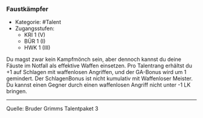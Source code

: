 ### Faustkämpfer

- Kategorie: #Talent
- Zugangsstufen:
  - KRI 1 (V)
  - BÜR 1 (I)
  - HWK 1 (III)

Du magst zwar kein Kampfmönch sein, aber dennoch kannst du deine Fäuste im Notfall als effektive Waffen einsetzen. Pro Talentrang erhältst du +1 auf Schlagen mit waffenlosen Angriffen, und der GA-Bonus wird um 1 gemindert. Der SchlagenBonus ist nicht kumulativ mit Waffenloser Meister. Du kannst einen Gegner durch einen waffenlosen Angriff nicht unter -1 LK bringen.

---

Quelle: Bruder Grimms Talentpaket 3
